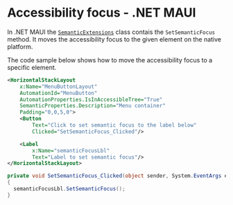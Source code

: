 # Accessibility focus - .NET MAUI

In .NET MAUI the [`SemanticExtensions`](https://learn.microsoft.com/en-us/dotnet/api/microsoft.maui.semanticextensions?view=net-maui-8.0) class contais the `SetSemanticFocus` method. It moves the accessibility focus to the given element on the native platform.

The code sample below shows how to move the accessibility focus to a specific element.

```xml
<HorizontalStackLayout
    x:Name="MenuButtonLayout"
    AutomationId="MenuButton"
    AutomationProperties.IsInAccessibleTree="True"
    SemanticProperties.Description="Menu container"
    Padding="0,0,5,0">
    <Button 
        Text="Click to set semantic focus to the label below"
        Clicked="SetSemanticFocus_Clicked"/>

    <Label 
        x:Name="semanticFocusLbl"
        Text="Label to set semantic focus"/>
</HorizontalStackLayout>
```

```csharp
private void SetSemanticFocus_Clicked(object sender, System.EventArgs e)
{
  semanticFocusLbl.SetSemanticFocus();
}
```
